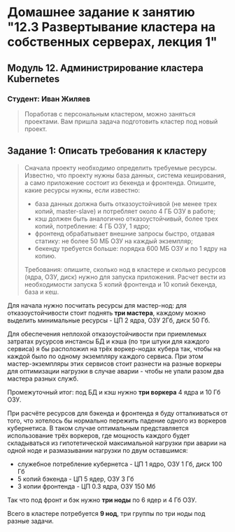 # Домашнее задание к занятию "12.3 Развертывание кластера на собственных серверах, лекция 1"

## Модуль 12. Администрирование кластера Kubernetes

### Студент: Иван Жиляев

>Поработав с персональным кластером, можно заняться проектами. Вам пришла задача подготовить кластер под новый проект.

## Задание 1: Описать требования к кластеру
>Сначала проекту необходимо определить требуемые ресурсы. Известно, что проекту нужны база данных, система кеширования, а само приложение состоит из бекенда и фронтенда. Опишите, какие ресурсы нужны, если известно:
>
>* база данных должна быть отказоустойчивой (не менее трех копий, master-slave) и потребляет около 4 ГБ ОЗУ в работе;
>* кэш должен быть аналогично отказоустойчивый, более трех копий, потребление: 4 ГБ ОЗУ, 1 ядро;
>* фронтенд обрабатывает внешние запросы быстро, отдавая статику: не более 50 МБ ОЗУ на каждый экземпляр;
>* бекенду требуется больше: порядка 600 МБ ОЗУ и по 1 ядру на копию.
>
>Требования: опишите, сколько нод в кластере и сколько ресурсов (ядра, ОЗУ, диск) нужно для запуска приложения. Расчет вести из необходимости запуска 5 копий фронтенда и 10 копий бекенда, база и кеш.

Для начала нужно посчитать ресурсы для мастер-нод: для отказоустойчивости стоит поднять __три мастера__, 
каждому можно выделить минимальные ресурсы - ЦП 2 ядра, ОЗУ 2Гб, диск 50 Гб.

Для обеспечения неплохой отказоустойчивости при приемлемых затратах русурсов инстансы БД и кэша (по три штуки для каждого сервиса) я бы расположил на трёх воркер-нодах кубера так, чтобы на каждой было по одному экземпляру каждого сервиса. При этом мастер-экземпляры этих сервисов стоит разнести на разные воркеры для оптимизации нагрузки в случае аварии - чтобы не упали разом два мастера разных служб.

Промежуточный итог: под БД и кэш нужно __три воркера__ 4 ядра и 10 Гб ОЗУ.

При расчёте ресурсов для бэкенда и фронтенда я буду отталкиваться от того, что хотелось бы нормально пережить падение одного из воркеров кубернетиса. В таком случае оптимальным представляется использование трёх воркеров, где мощность каждого будет складываться из гипотетической максимальной нагрузки при аварии на одной ноде и размазывании нагрузки по двум оставшимся:
  - служебное потребление кубернетса - ЦП 1 ядро, ОЗУ 1 Гб, диск 100 Гб
  - 5 копий бэкенда - ЦП 5 ядер, ОЗУ 3 Гб
  - 3 копии фронтенда - ЦП 0.3 ядра, ОЗУ 150 Мб

Так что под фронт и бэк нужно __три ноды__ по 6 ядер и 4 Гб ОЗУ.

Всего в кластере потребуется __9 нод__, три группы по три ноды под разные задачи.
